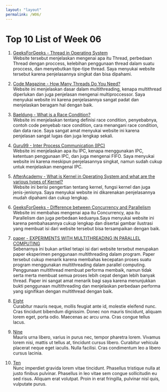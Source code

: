 ```yaml
---
layout: "layout"
permalink: /W06/
---
```


# Top 10 List of Week 06

1. [GeeksForGeeks - Thread in Operating System](https://www.geeksforgeeks.org/thread-in-operating-system/)<br>
Website tersebut menjelaskan mengenai apa itu Thread, perbedaan Thread dengan proccess, kelebihan penggunaan 
thread dalam suatu proccess, dan menyebutkan tipe-tipe thread. Saya menyukai website tersebut karena 
penjelasannya singkat dan bisa dipahami.

2. [Code Magazine - How Many Threads Do You Need?](https://www.codemag.com/Article/060033/How-Many-Threads-Do-You-Need)<br>
Website ini menjelaskan dasar dalam multithreading, kenapa multithread diperlukan dan juga penjelasan mengenai multiproccessor.
Saya menyukai website ini karena penjelasannya sangat padat dan menjelaskan beragam hal dengan baik.

3. [Baeldung - What is a Race Condition?](https://www.baeldung.com/cs/race-conditions)<br>
Website ini menjelaskan tentang definisi race condition, penyebabnya, contoh code penyebab race condition, cara menangani race
condition, dan data race. Saya sangat amat menyukai website ini karena penjelasan sangat lugas dan juga lengkap sekali.

4. [Guru99 - Inter Process Communication (IPC)](https://www.guru99.com/inter-process-communication-ipc.html)<br>
Website ini menjelaskan apa itu IPC, kenapa menggunakan IPC, ketentuan penggunaan IPC, dan juga mengenai FIFO. Saya menyukai
website ini karena meskipun penjelasannya singkat, namun sudah cukup untuk menjelaskan mengenai IPC.

5. [AfterAcademy - What is Kernel in Operating System and what are the various types of Kernel?](https://afteracademy.com/blog/what-is-kernel-in-operating-system-and-what-are-the-various-types-of-kernel)<br>
Website ini berisi pengertian tentang kernel, fungsi kernel dan juga jenis-jenisnya. Saya menyukai website ini dikarenakan
penjelasannya mudah dipahami dan cukup lengkap.

6. [GeeksForGeeks - Difference between Concurrency and Parallelism](https://www.geeksforgeeks.org/difference-between-concurrency-and-parallelism/)<br>
Website ini membahas mengenai apa itu Concurrency, apa itu Parallelism dan juga perbedaan keduanya.Saya menyukai website
ini karena pembahasannya cukup lengkap dan disertai gambar ilustrasi yang membuat isi dari website tersebut bisa tersampaikan dengan baik.

7. [paper - EXPERIMENTS WITH MULTITHREADING IN PARALLEL COMPUTING ](https://citeseerx.ist.psu.edu/viewdoc/download?doi=10.1.1.127.7775&rep=rep1&type=pdf)<br>
Sebenarnya ini bukan artikel tetapi isi dari website tersebut merupakan paper eksperimen penggunaan multithreading dalam program.
Paper tersebut cukup menarik karena membahas kecepatan proses suatu program menggunakan multithreading dalam parallel computing.
Penggunaan multithread membuat performa membaik, namun tidak serta merta membuat semua proses lebih cepat dengan lebih banyak thread.
Paper ini sangat amat menarik bagi saya karena menunjukkan bukti penggunaan multithreading dan menjelaskan perbedaan performa yang 
signifikan dengan multithread dengan baik.

8. [Eight](https://en.wikipedia.org/wiki/8)<br>
Curabitur mauris neque, mollis feugiat ante id, molestie eleifend nunc.
Cras tincidunt bibendum dignissim.
Donec non mauris tincidunt, aliquam lorem eget, porta odio.
Maecenas ac arcu urna.
Cras congue tellus lacus.

9. [Nine](https://en.wikipedia.org/wiki/9)<br>
Mauris urna libero, varius in purus nec, tempor pharetra lorem.
Vivamus lorem nisi, mattis ut tellus at, tincidunt cursus libero.
Curabitur vehicula placerat neque eget iaculis.
Nulla facilisi.
Cras condimentum leo a libero cursus lacinia.

10. [Ten](https://en.wikipedia.org/wiki/10)<br>
Nunc imperdiet gravida lorem vitae tincidunt. 
Phasellus tristique nulla at justo finibus pulvinar.
Phasellus in leo vitae sem congue sollicitudin eu sed risus.
Aliquam erat volutpat.
Proin in erat fringilla, pulvinar nisl quis, vulputate purus.

